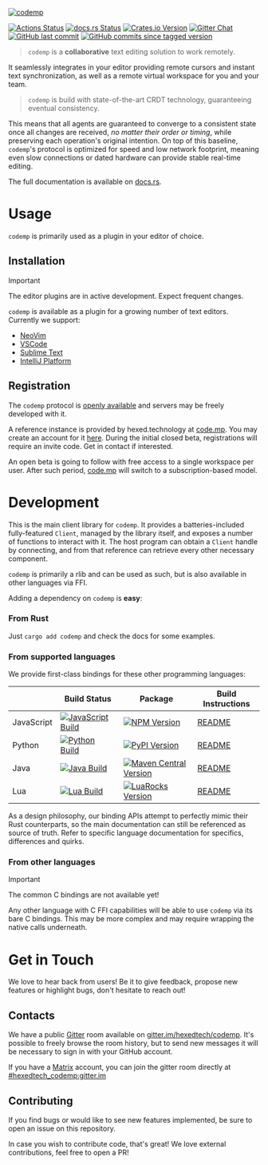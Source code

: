 [![codemp](https://code.mp/static/banner.png)](https://code.mp)

[![Actions Status](https://github.com/hexedtech/codemp/actions/workflows/test.yml/badge.svg)](https://github.com/hexedtech/codemp/actions)
[![docs.rs Status](https://img.shields.io/docsrs/codemp)](https://docs.rs/codemp/)
[![Crates.io Version](https://img.shields.io/crates/v/codemp)](https://crates.io/crates/codemp)
[![Gitter Chat](https://img.shields.io/gitter/room/hexedtech/codemp)](https://gitter.im/hexedtech/codemp)
[![GitHub last commit](https://img.shields.io/github/last-commit/hexedtech/codemp)](https://github.com/hexedtech/codemp/commits/dev/)
[![GitHub commits since tagged version](https://img.shields.io/github/commits-since/hexedtech/codemp/v0.7.3)](https://github.com/hexedtech/codemp/releases/tag/v0.7.3)

> `codemp` is a **collaborative** text editing solution to work remotely.

It seamlessly integrates in your editor providing remote cursors and instant text synchronization,
as well as a remote virtual workspace for you and your team.

> `codemp` is build with state-of-the-art CRDT technology, guaranteeing eventual consistency.

This means that all agents are guaranteed to converge to a consistent state once all changes are received,
_no matter their order or timing_, while preserving each operation's original intention. On top of this
baseline, `codemp`'s protocol is optimized for speed and low network footprint, meaning even slow
connections or dated hardware can provide stable real-time editing.

The full documentation is available on [docs.rs](https://docs.rs/codemp/).

# Usage
`codemp` is primarily used as a plugin in your editor of choice.

## Installation
> [!IMPORTANT]
> The editor plugins are in active development. Expect frequent changes.

`codemp` is available as a plugin for a growing number of text editors. Currently we support:
 - [NeoVim](https://github.com/hexedtech/codemp-nvim)
 - [VSCode](https://github.com/hexedtech/codemp-vscode)
 - [Sublime Text](https://github.com/hexedtech/codemp-sublime)
 - [IntelliJ Platform](https://github.com/hexedtech/codemp-intellij)

## Registration
The `codemp` protocol is [openly available](https://github.com/hexedtech/codemp-proto/) and servers may be freely developed with it.

A reference instance is provided by hexed.technology at [code.mp](https://code.mp). You may create an account for it [here](https://code.mp/signup).
During the initial closed beta, registrations will require an invite code. Get in contact if interested.

An open beta is going to follow with free access to a single workspace per user.
After such period, [code.mp](https://code.mp) will switch to a subscription-based model.

# Development
This is the main client library for `codemp`. It provides a batteries-included fully-featured `Client`, managed by the library itself, and exposes a number of functions to interact with it. The host program can obtain a `Client` handle by connecting, and from that reference can retrieve every other necessary component.

`codemp` is primarily a rlib and can be used as such, but is also available in other languages via FFI.

Adding a dependency on `codemp` is **easy**:

### From Rust
Just `cargo add codemp` and check the docs for some examples.

### From supported languages
We provide first-class bindings for these other programming languages:


|            | Build Status                                                                                                                                                                | Package                                                                                                                                 | Build Instructions                    |
| ---------- | --------------------------------------------------------------------------------------------------------------------------------------------------------------------------- | --------------------------------------------------------------------------------------------------------------------------------------- | ------------------------------------- |
| JavaScript | [![JavaScript Build](https://github.com/hexedtech/codemp/actions/workflows/javascript.yml/badge.svg)](https://github.com/hexedtech/codemp/actions/workflows/javascript.yml) | [![NPM Version](https://img.shields.io/npm/v/codemp)](https://npmjs.org/package/codemp)                                                 | [README](./dist/README.md#javascript) |
| Python     | [![Python Build](https://github.com/hexedtech/codemp/actions/workflows/python.yml/badge.svg)](https://github.com/hexedtech/codemp/actions/workflows/python.yml)             | [![PyPI Version](https://img.shields.io/pypi/v/codemp)](https://pypi.org/project/codemp)                                                | [README](./dist/README.md#python)     |
| Java       | [![Java Build](https://github.com/hexedtech/codemp/actions/workflows/java.yml/badge.svg)](https://github.com/hexedtech/codemp/actions/workflows/java.yml)                   | [![Maven Central Version](https://img.shields.io/maven-central/v/mp.code/codemp)](https://central.sonatype.com/artifact/mp.code/codemp) | [README](./dist/README.md#java)       |
| Lua        | [![Lua Build](https://github.com/hexedtech/codemp/actions/workflows/lua.yml/badge.svg)](https://github.com/hexedtech/codemp/actions/workflows/lua.yml)                      | [![LuaRocks Version](https://img.shields.io/luarocks/v/alemi/codemp)](https://luarocks.org/modules/alemi/codemp)                        | [README](./dist/README.md#lua)        |



As a design philosophy, our binding APIs attempt to perfectly mimic their Rust counterparts, so the main documentation can still be referenced as source of truth.
Refer to specific language documentation for specifics, differences and quirks.

### From other languages
> [!IMPORTANT]
> The common C bindings are not available yet!

Any other language with C FFI capabilities will be able to use `codemp` via its bare C bindings.
This may be more complex and may require wrapping the native calls underneath.

# Get in Touch
We love to hear back from users! Be it to give feedback, propose new features or highlight bugs, don't hesitate to reach out!

## Contacts
We have a public [Gitter](https://gitter.im) room available on [gitter.im/hexedtech/codemp](https://gitter.im/hexedtech/codemp).
It's possible to freely browse the room history, but to send new messages it will be necessary to sign in with your GitHub account.

If you have a [Matrix](https://matrix.org) account, you can join the gitter room directly at [#hexedtech_codemp:gitter.im](https://matrix.to/#/#hexedtech_codemp:gitter.im)

## Contributing
If you find bugs or would like to see new features implemented, be sure to open an issue on this repository.

In case you wish to contribute code, that's great! We love external contributions, feel free to open a PR!
